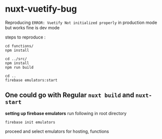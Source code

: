# nuxt-vuetify-bug
Reproducing `ERROR: Vuetify Not initialized properly` in production mode but works fine is dev mode

steps to reproduce : 
```
cd functions/
npm install

cd ../src/
npm install 
npm run build

cd ..
firebase emulators:start
```
One could go with Regular `nuxt build` and `nuxt-start` 
-------------------------------------------

**setting up firebase emulators**
run following in root directory
```
firebase init emulators
```
proceed and select emulators for hosting, functions
